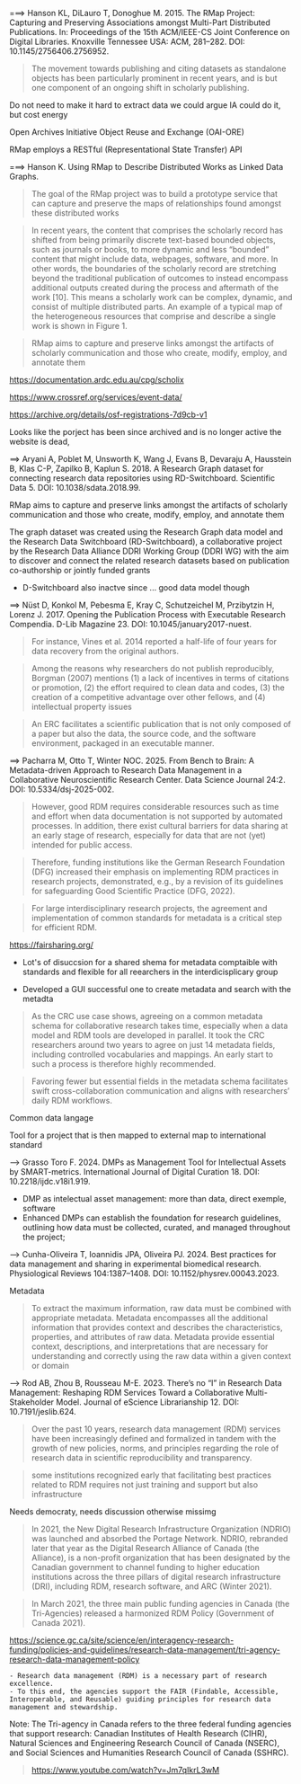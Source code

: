 ===> Hanson KL, DiLauro T, Donoghue M. 2015. The RMap Project: Capturing and Preserving Associations amongst Multi-Part Distributed Publications. In: Proceedings of the 15th ACM/IEEE-CS Joint Conference on Digital Libraries. Knoxville Tennessee USA: ACM, 281–282. DOI: 10.1145/2756406.2756952.

> The movement towards publishing and citing datasets as standalone objects has been particularly prominent in recent years, and is but one component of an ongoing shift in scholarly publishing.


Do not need to make it hard to extract data
we could argue IA could do it, but cost energy


Open Archives Initiative  Object Reuse and Exchange (OAI-ORE)

RMap employs a RESTful (Representational State Transfer) API






===> Hanson K. Using RMap to Describe Distributed Works as Linked Data Graphs.

> The goal of the RMap project was to build a prototype service that can capture and preserve the maps of relationships found amongst these distributed works

> In recent years, the content that comprises the scholarly record has shifted from being primarily discrete text-based bounded objects, such as journals or books, to more dynamic and less “bounded” content that might include data, webpages, software, and more. In other words, the boundaries of the scholarly record are stretching beyond the traditional publication of outcomes to instead encompass additional outputs created during the process and aftermath of the work [10]. This means a scholarly work can be complex, dynamic, and consist of multiple distributed parts. An example of a typical map of the heterogeneous resources that comprise and describe a single work is shown in Figure 1.


> RMap aims to capture and preserve links amongst the artifacts of scholarly communication and those who create, modify, employ, and annotate them

https://documentation.ardc.edu.au/cpg/scholix

https://www.crossref.org/services/event-data/

https://archive.org/details/osf-registrations-7d9cb-v1


Looks like the porject has been since archived and is no longer active the website is dead,




==> Aryani A, Poblet M, Unsworth K, Wang J, Evans B, Devaraju A, Hausstein B, Klas C-P, Zapilko B, Kaplun S. 2018. A Research Graph dataset for connecting research data repositories using RD-Switchboard. Scientific Data 5. DOI: 10.1038/sdata.2018.99.


RMap aims to capture and preserve links amongst the artifacts of scholarly communication and those who create, modify, employ, and annotate them


The graph dataset was created using the Research Graph data model and the Research Data Switchboard (RD-Switchboard), a collaborative project by the Research Data Alliance DDRI Working Group (DDRI WG) with the aim to discover and connect the related research datasets based on publication co-authorship or jointly funded grants

- D-Switchboard also inactve since ... good data model though


==> Nüst D, Konkol M, Pebesma E, Kray C, Schutzeichel M, Przibytzin H, Lorenz J. 2017. Opening the Publication Process with Executable Research Compendia. D-Lib Magazine 23. DOI: 10.1045/january2017-nuest.


> For instance, Vines et al. 2014 reported a half-life of four years for data recovery from the original authors.


> Among the reasons why researchers do not publish reproducibly, Borgman (2007) mentions (1) a lack of incentives in terms of citations or promotion, (2) the effort required to clean data and codes, (3) the creation of a competitive advantage over other fellows, and (4) intellectual property issues

> An ERC facilitates a scientific publication that is not only composed of a paper but also the data, the source code, and the software environment, packaged in an executable manner.



==> Pacharra M, Otto T, Winter NOC. 2025. From Bench to Brain: A Metadata-driven Approach to Research Data Management in a Collaborative Neuroscientific Research Center. Data Science Journal 24:2. DOI: 10.5334/dsj-2025-002.


> However, good RDM requires considerable resources such as time and effort when data documentation is not supported by automated processes. In addition, there exist cultural barriers for data sharing at an early stage of research, especially for data that are not (yet) intended for public access.

> Therefore, funding institutions like the German Research Foundation (DFG) increased their emphasis on implementing RDM practices in research projects, demonstrated, e.g., by a revision of its guidelines for safeguarding Good Scientific Practice (DFG, 2022).


> For large interdisciplinary research projects, the agreement and implementation of common standards for metadata is a critical step for efficient RDM.

https://fairsharing.org/

- Lot's of disuccsion for a shared shema for metadata comptaible with standards and flexible for all reearchers in the interdicisplicary group

- Developed a GUI successful one to create metadata and search with the metadta

> As the CRC use case shows, agreeing on a common metadata schema for collaborative research takes time, especially when a data model and RDM tools are developed in parallel. It took the CRC researchers around two years to agree on just 14 metadata fields, including controlled vocabularies and mappings. An early start to such a process is therefore highly recommended.

> Favoring fewer but essential fields in the metadata schema facilitates swift cross-collaboration communication and aligns with researchers’ daily RDM workflows.

Common data langage 

Tool for a project that is then mapped to external map to international standard



--> Grasso Toro F. 2024. DMPs as Management Tool for Intellectual Assets  by SMART-metrics. International Journal of Digital Curation 18. DOI: 10.2218/ijdc.v18i1.919.

- DMP as intelectual asset management: more than data, direct exemple, software
- Enhanced DMPs can establish the foundation for research guidelines, outlining how data must be collected, curated, and managed throughout the project;




--> Cunha-Oliveira T, Ioannidis JPA, Oliveira PJ. 2024. Best practices for data management and sharing in experimental biomedical research. Physiological Reviews 104:1387–1408. DOI: 10.1152/physrev.00043.2023.


Metadata

> To extract the maximum information, raw data must be combined with appropriate metadata. Metadata encompasses all the additional information that provides context and describes the characteristics, properties, and attributes of raw data. Metadata provide essential context, descriptions, and interpretations that are necessary for understanding and correctly using the raw data within a given context or domain


--> Rod AB, Zhou B, Rousseau M-E. 2023. There’s no “I” in Research Data Management: Reshaping RDM Services Toward a Collaborative Multi-Stakeholder Model. Journal of eScience Librarianship 12. DOI: 10.7191/jeslib.624.

> Over the past 10 years, research data management (RDM) services have been increasingly defined and  formalized in tandem with the growth of new policies, norms, and principles regarding the role of research  data in scientific reproducibility and transparency.

>  some institutions recognized early that facilitating best practices related to RDM requires not just  training and support but also infrastructure

Needs democraty, needs discussion otherwise missimg


> In 2021, the New  Digital Research Infrastructure Organization (NDRIO) was launched and absorbed the Portage Network.  NDRIO, rebranded later that year as the Digital Research Alliance of Canada (the Alliance), is a non-profit  organization that has been designated by the Canadian government to channel funding to higher education  institutions across the three pillars of digital research infrastructure (DRI), including RDM, research  software, and ARC (Winter 2021).

> In March 2021, the three main public funding agencies in Canada (the Tri-Agencies) released a harmonized  RDM Policy (Government of Canada 2021).


https://science.gc.ca/site/science/en/interagency-research-funding/policies-and-guidelines/research-data-management/tri-agency-research-data-management-policy

    - Research data management (RDM) is a necessary part of research excellence.
    - To this end, the agencies support the FAIR (Findable, Accessible, Interoperable, and Reusable) guiding principles for research data management and stewardship.

Note: The Tri-agency in Canada refers to the three federal funding agencies that support research: Canadian Institutes of Health Research (CIHR), Natural Sciences and Engineering Research Council of Canada (NSERC), and Social Sciences and Humanities Research Council of Canada (SSHRC).


> https://www.youtube.com/watch?v=Jm7qIkrL3wM